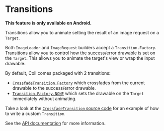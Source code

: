 # Transitions

**This feature is only available on Android.**

Transitions allow you to animate setting the result of an image request on a `Target`.

Both `ImageLoader` and `ImageRequest` builders accept a `Transition.Factory`. Transitions allow you to control how the success/error drawable is set on the `Target`. This allows you to animate the target's view or wrap the input drawable.

By default, Coil comes packaged with 2 transitions:

- [`CrossfadeTransition.Factory`](/coil/api/coil-core/coil3.transition/-crossfade-transition/) which crossfades from the current drawable to the success/error drawable.
- [`Transition.Factory.NONE`](/coil/api/coil-core/coil3.transition/-transition/-factory/-companion/-n-o-n-e) which sets the drawable on the `Target` immediately without animating.

Take a look at the [`CrossfadeTransition` source code](https://github.com/coil-kt/coil/blob/main/coil-core/src/androidMain/kotlin/coil3/transition/CrossfadeTransition.kt) for an example of how to write a custom `Transition`.

See the [API documentation](/coil/api/coil-core/coil3.transition/-transition/) for more information.
